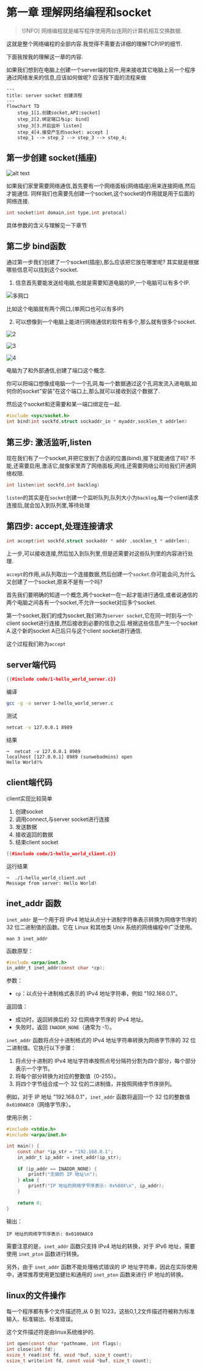 # 第一章 理解网络编程和socket

> ![INFO]
> 网络编程就是编写程序使用两台连网的计算机相互交换数据.

这就是整个网络编程的全部内容.我觉得不需要去详细的理解TCP/IP的细节.

下面我按我的理解这一章的内容.


如果我们想到在电脑上创建一个server端的软件,用来接收其它电脑上另一个程序通过网络发来的信息,应该如何做呢? 应该按下面的流程来做

```mermaid
---
title: server socket 创建流程
---
flowchart TD
    step_1[1.创建socket,API:socket]
    step_2[2.绑定端口与ip: bind]
    step_3[3.开启监听 listen]
    step_4[4.接受产生的socket: accept ]
    step_1 --> step_2 --> step_3 --> step_4;

```

## 第一步创建 socket(插座)

![alt text](chapter_1/assets/image.png)

如果我们家里需要网络通信,首先要有一个网络面板(网络插座)用来连接网络,然后才能通信. 同样我们也需要先创建一个socket,这个socket的作用就是用于后面的网络连接.


```c
int socket(int domain,int type,int protocal)
```

具体参数的含义与理解见一下章节

## 第二步 bind函数

通过第一步我们创建了一个socket(插座),那么应该把它放在哪里呢?
其实就是根据哪些信息可以找到这个socket.


1. 信息首先要能发送给电脑,也就是需要知道电脑的IP,一个电脑可以有多个IP.

![多网口](chapter_1/assets/image-2.png)

比如这个电脑就有两个网口,(单网口也可以有多IP)


2. 可以想像到一个电脑上能进行网络通信的软件有多个,那么就有很多个socket.


![2](chapter_1/assets/image-3.png)

![3](chapter_1/assets/image-4.png)

![4](chapter_1/assets/image-5.png)

电脑为了和外部通信,创建了端口这个概念.

你可以把端口想像成电脑一个一个孔洞,每一个数据通过这个孔洞发流入进电脑,如何你的socket"安装"在这个端口上,那么就可以接收到这个数据了.

然后这个socket和还需要和某一端口绑定在一起.

```c
#include <sys/socket.h>
int bind(int sockfd,struct sockaddr_in * myaddr,socklen_t addrlen)
```

##  第三步: 激活监听,listen

现在我们有了一个socket,并把它放到了合适的位置(bind),接下就能通信了吗?
不能,还需要启用,激活它,就像家里弄了网络面板,网线,还需要网络公司给我们开通网络权限.

```c
int listen(int sockfd,int backlog)
```

`listen`的其实是在`socket`创建一个监听队列,队列大小为`backlog`,每一个client请求连接后,就会加入到队列里,等待处理

## 第四步: accept,处理连接请求


```c
int accept(int sockfd,struct sockaddr * addr ,socklen_t * addrlen);
```

上一步,可以接收连接,然后加入到队列里,但是还需要对这些队列里的内容进行处理.

`accept`的作用,从队列取出一个连接数据,然后创建一个`socket`.你可能会问,为什么又创建了一个socket,原来不是有一个吗?

首先我们要明确的知道一个概念,两个socket一在一起才能进行通信,或者说通信的两个电脑之间各有一个socket,不允许一socket对应多个socket.

第一个socket,我们的成为socket,我们称为`server socket`,它在同一时刻与一个client socket进行连接,然后接收到必要的信息之后.根据这些信息产生一个socket A.这个新的socket A已后只与这个client socket进行通信.

这个过程我们称为`accept`


## server端代码

```cpp
{{#include code/1-hello_world_server.c}}
```

编译
```sh
gcc -g -o server 1-hello_world_server.c
```

测试

```sh
netcat -v 127.0.0.1 8989
```

结果

```
➞  netcat -v 127.0.0.1 8989                                                                                                                                  
localhost [127.0.0.1] 8989 (sunwebadmins) open
Hello World!%

```

##  client端代码


client实现比较简单

1. 创建socket
2. 调用connect,与server socket进行连接
3. 发送数据
4. 接收返回的数据
5. 结束client socket


```cpp
{{#include code/1-hello_world_client.c}}
```

运行结果

```
➞  ./1-hello_world_client.out
Message from server: Hello World!
```

## inet_addr 函数

`inet_addr` 是一个用于将 IPv4 地址从点分十进制字符串表示转换为网络字节序的 32 位二进制值的函数。它在 Linux 和其他类 Unix 系统的网络编程中广泛使用。


`man 3 inet_addr`



函数原型：


```c
#include <arpa/inet.h>
in_addr_t inet_addr(const char *cp);
```


参数：
- `cp`：以点分十进制格式表示的 IPv4 地址字符串，例如 "192.168.0.1"。

返回值：
- 成功时，返回转换后的 32 位网络字节序的 IPv4 地址。
- 失败时，返回 `INADDR_NONE`（通常为 -1）。

`inet_addr` 函数将点分十进制格式的 IPv4 地址字符串转换为网络字节序的 32 位二进制值。它执行以下步骤：

1. 将点分十进制的 IPv4 地址字符串按照点号分隔符分割为四个部分，每个部分表示一个字节。
2. 将每个部分转换为对应的整数值（0-255）。
3. 将四个字节组合成一个 32 位的二进制值，并按照网络字节序排列。

例如，对于 IP 地址 "192.168.0.1"，`inet_addr` 函数将返回一个 32 位的整数值 `0x0100A8C0`（网络字节序）。

使用示例：


```c
#include <stdio.h>
#include <arpa/inet.h>

int main() {
    const char *ip_str = "192.168.0.1";
    in_addr_t ip_addr = inet_addr(ip_str);
    
    if (ip_addr == INADDR_NONE) {
        printf("无效的 IP 地址\n");
    } else {
        printf("IP 地址的网络字节序表示: 0x%08X\n", ip_addr);
    }
    
    return 0;
}
```



输出：


```
IP 地址的网络字节序表示: 0x0100A8C0
```


需要注意的是，`inet_addr` 函数只支持 IPv4 地址的转换，对于 IPv6 地址，需要使用 `inet_pton` 函数进行转换。

另外，由于 `inet_addr` 函数不能处理格式错误的 IP 地址字符串，因此在实际使用中，通常推荐使用更加健壮和通用的 `inet_pton` 函数来进行 IP 地址的转换。

## linux的文件操作

每一个程序都有多个文件描述符,从 0 到 1023，这些0,1,2文件描述符被称为标准输入、标准输出、标准错误。

这个文件描述符是由linux系统维护的.


```c
int open(const char *pathname, int flags);
int close(int fd);
ssize_t read(int fd, void *buf, size_t count);
ssize_t write(int fd, const void *buf, size_t count);
```